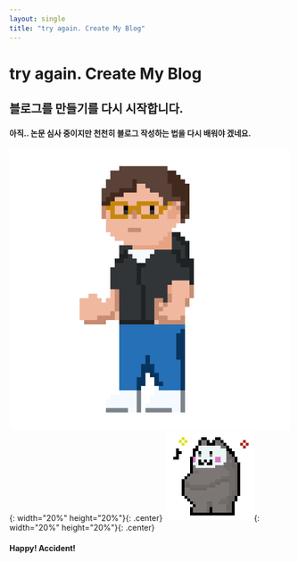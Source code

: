 ```yaml
---
layout: single
title: "try again. Create My Blog"
---
```

try again. Create My Blog 
===
블로그를 만들기를 다시 시작합니다.
---


#### 아직.. 논문 심사 중이지만 천천히 블로그 작성하는 법을 다시 배워야 겠네요.

![철!](/images/KEC_05.gif){: width="20%" height="20%"}{: .center} ![happy bear~!](/images/TableBear.gif){: width="20%" height="20%"}{: .center}
#### Happy! Accident!
